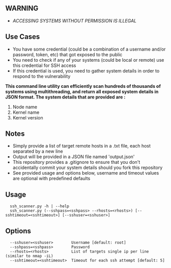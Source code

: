 ## WARNING
- *ACCESSING SYSTEMS WITHOUT PERMISSION IS ILLEGAL*  

## Use Cases
* You have some credential (could be a combination of a username and/or password, token, etc) that got exposed to the public
* You need to check if any of your systems (could be local or remote) use this credential for SSH access
* If this credential is used, you need to gather system details in order to respond to the vulnerability

**This command line utility can efficiently scan hundreds of thousands of systems using multithreading, and return all
exposed system details in JSON format. The system details that are provided are :**

1. Node name
2. Kernel name
3. Kernel version

## Notes
- Simply provide a list of target remote hosts in a .txt file, each host separated by a new line
- Output will be provided in a JSON file named 'output.json'
- This repository provides a .gitignore to ensure that you don't accidentally commit your system details should you fork this repository
- See provided usage and options below, username and timeout values are optional with predefined defaults

## Usage
```
  ssh_scanner.py -h | --help  
  ssh_scanner.py (--sshpass=<sshpass> --rhosts=<rhosts>) [--sshtimeout=<sshtimeout>] [--sshuser=<sshuser>]   
```

## Options
```
  --sshuser=<sshuser>        Username [default: root]  
  --sshpass=<sshpass>        Password  
  --rhosts=<rhosts>          List of targets single ip per line (similar to nmap -iL)  
  --sshtimeout=<sshtimeout>  Timeout for each ssh attempt [default: 5]  
```
